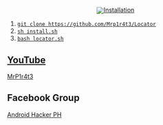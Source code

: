 
<p align="center">
 <a href="#"><img align="center" src="https://img.shields.io/static/v1?lab /></a> 
</p>
# Locator
*locate someone exact location using link.*
this from Thelinuxchoise code i just recode it
and add some stuff like fake adfly & html title
best for social engineering attacks.

## Installation
1. `git clone https://github.com/Mrp1r4t3/Locator`
1. `sh install.sh`
1. `bash locator.sh`

## YouTube
[MrP1r4t3](https://www.youtube.com/c/mrp1r4t3)
## Facebook Group
[Android Hacker PH](https://www.facebook.com/groups/1778790372291663/)
